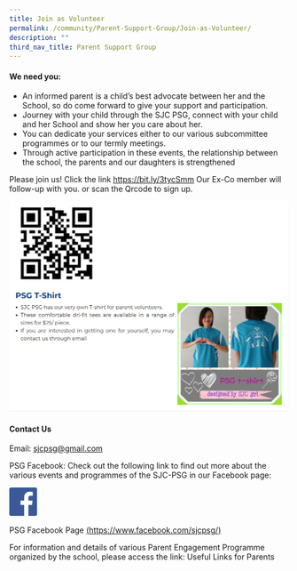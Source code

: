 ```yaml
---
title: Join as Volunteer
permalink: /community/Parent-Support-Group/Join-as-Volunteer/
description: ""
third_nav_title: Parent Support Group
---
```

#### **We need you:**

* An informed parent is a child’s best advocate between her and the School, so do come forward to give your support and participation.
* Journey with your child through the SJC PSG, connect with your child and her School and show her you care about her.
* You can dedicate your services either to our various subcommittee programmes or to our termly meetings.
* Through active participation in these events, the relationship between the school, the parents and our daughters is strengthened

Please join us!
Click the link https://bit.ly/3tycSmm
Our Ex-Co member will follow-up with you.
or scan the Qrcode to sign up.

![](/images/Community/Parent%20Support%20Group/Join%20as%20Volunteer/J1.png)


#### **Contact Us**

Email: sjcpsg@gmail.com

PSG Facebook:
Check out the following link to find out more about the various events and programmes of the SJC-PSG in our Facebook page:

<img style="width:10%;height:50%" src="/images/Community/Parent%20Support%20Group/Join%20as%20Volunteer/J2.png">

PSG Facebook Page [(https://www.facebook.com/sjcpsg/)](https://www.facebook.com/sjcpsg/)

For information and details of various Parent Engagement Programme organized by the school, please access the link: Useful Links for Parents